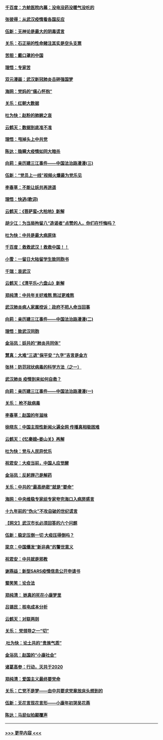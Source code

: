 #### [千百度：方舱医院内幕：没电没药没暖气没吃的](../pages/nsc993/n11850211.md?t=02071331) 
#### [张彼得：从武汉疫情看各国反应](../pages/nsc993/n11850102.md?t=02071331) 
#### [伍新：无神论是最大的阴毒谎言](../pages/nsc993/n11846129.md?t=02071331) 
#### [关乐：石正丽的性命赌注其实是空头支票](../pages/nsc993/n11846109.md?t=02071331) 
#### [苦胆：戴口罩的中国](../pages/nsc993/n11845576.md?t=02071331) 
#### [理悟：专家苦](../pages/nsc993/n11845564.md?t=02071331) 
#### [双元漫画：武汉新冠肺炎击碎强国梦](../pages/nsc993/n11843320.md?t=02071331) 
#### [海网：党妈的“瘟心怀抱”](../pages/nsc993/n11840740.md?t=02071331) 
#### [关乐：红朝大数据](../pages/nsc993/n11840675.md?t=02071331) 
#### [吐为快：赵粉的肺腑之哀](../pages/nsc993/n11840618.md?t=02071331) 
#### [云鹤天：数据到底准不准](../pages/nsc993/n11840325.md?t=02071331) 
#### [理悟：甩掉头上中共党](../pages/nsc993/n11838826.md?t=02071331) 
#### [陈达：隐瞒大疫情如同大暗杀](../pages/nsc993/n11838771.md?t=02071331) 
#### [向莉：亲历建三江事件——中国法治路漫漫(三)](../pages/nsc993/n11831825.md?t=02071331) 
#### [伍新：“党员上一线”视频火爆最为党乐见](../pages/nsc993/n11838200.md?t=02071331) 
#### [李春草：不能让妖共再逍遥](../pages/nsc993/n11838102.md?t=02071331) 
#### [理悟：快逃(歌词)](../pages/nsc993/n11838083.md?t=02071331) 
#### [云鹤天：《菩萨蛮▪大柏地》新解](../pages/nsc993/n11838059.md?t=02071331) 
#### [胡少江：为当局拘留八“造谣者”点赞的人，你们在忏悔吗？](../pages/nsc993/n11836801.md?t=02071331) 
#### [吐为快：中共是最大病原体](../pages/nsc993/n11836748.md?t=02071331) 
#### [千百度：救救武汉！救救中国！！](../pages/nsc993/n11836145.md?t=02071331) 
#### [小雪：一留日大陆留学生致同胞书](../pages/nsc993/n11834624.md?t=02071331) 
#### [千瑞：哀武汉](../pages/nsc993/n11833647.md?t=02071331) 
#### [云鹤天：《清平乐▪六盘山》新解](../pages/nsc993/n11833611.md?t=02071331) 
#### [郑纯清：中共年关好难熬 熬过更难熬](../pages/nsc993/n11833489.md?t=02071331) 
#### [武汉肺炎病人家属控诉：政府不把人命当回事](../pages/nsc993/n11833205.md?t=02071331) 
#### [向莉：亲历建三江事件——中国法治路漫漫(二)](../pages/nsc993/n11829102.md?t=02071331) 
#### [理悟：致武汉同胞](../pages/nsc993/n11831522.md?t=02071331) 
#### [金浴凤：妖共的“肺炎共同体”](../pages/nsc993/n11829448.md?t=02071331) 
#### [慧真：大难“三退”保平安 “九字”吉言是金方](../pages/nsc993/n11829501.md?t=02071331) 
#### [张林：防范冠状病毒的科学方法（之一）](../pages/nsc993/n11828618.md?t=02071331) 
#### [武汉肺炎 疫情到来如何自救？](../pages/nsc993/n11827632.md?t=02071331) 
#### [向莉：亲历建三江事件——中国法治路漫漫(一)](../pages/nsc993/n11827190.md?t=02071331) 
#### [关乐： 枪不敌病毒](../pages/nsc993/n11826746.md?t=02071331) 
#### [李春草：赵国的年滋味](../pages/nsc993/n11826321.md?t=02071331) 
#### [徐晓东：中国主观性新闻火遍全网 传播真相极困难](../pages/nsc993/n11826508.md?t=02071331) 
#### [云鹤天：《忆秦娥▪娄山关》再解](../pages/nsc993/n11824682.md?t=02071331) 
#### [吐为快：党与人民异忧乐](../pages/nsc993/n11824660.md?t=02071331) 
#### [祝君安：大疫当前，中国人应觉醒](../pages/nsc993/n11821946.md?t=02071331) 
#### [金浴凤：反躬罪己是解药](../pages/nsc993/n11820280.md?t=02071331) 
#### [关乐：中共的“最高绝密”就是“要命”](../pages/nsc993/n11816946.md?t=02071331) 
#### [海网：中央维稳专家组专家夸完海口入病房感言](../pages/nsc993/n11815138.md?t=02071331) 
#### [十九年前的“伪火”不攻自破的世纪谎言](../pages/nsc993/n11813238.md?t=02071331) 
#### [【网文】武汉市长必须回答的六个问题](../pages/nsc993/n11813848.md?t=02071331) 
#### [伍新：稳定压倒一切 大疫压得倒吗？](../pages/nsc993/n11812634.md?t=02071331) 
#### [梁京：中国爆发“新非典”的警世意义](../pages/nsc993/n11812554.md?t=02071331) 
#### [祝君安：中共就是邪教](../pages/nsc993/n11812431.md?t=02071331) 
#### [谢燕益：新型SARS疫情信息公开申请书](../pages/nsc993/n11808840.md?t=02071331) 
#### [蜀笑笑：论合法](../pages/nsc993/n11808064.md?t=02071331) 
#### [郑纯清： 她真的死在小康梦里](../pages/nsc993/n11806623.md?t=02071331) 
#### [吕锡民：核电成本分析](../pages/nsc993/n11806284.md?t=02071331) 
#### [云鹤天：对联两则](../pages/nsc993/n11805957.md?t=02071331) 
#### [关乐： 党领导之一“切”](../pages/nsc993/n11804505.md?t=02071331) 
#### [ 吐为快：论土共的“贵族气质”](../pages/nsc993/n11804490.md?t=02071331) 
#### [金浴凤：赵国的“小康社会”](../pages/nsc993/n11804452.md?t=02071331) 
#### [诸葛高参：行动，灭共于2020](../pages/nsc993/n11804120.md?t=02071331) 
#### [郑纯清：爱国主义最终要党命](../pages/nsc993/n11802197.md?t=02071331) 
#### [关乐：亡党不是梦——由中共要求党章放床头想到的](../pages/nsc993/n11802156.md?t=02071331) 
#### [伍新：无花言现花言形——小康年初哭吴花燕](../pages/nsc993/n11800044.md?t=02071331) 
#### [陈达：马屁似拍颠覆声](../pages/nsc993/n11800010.md?t=02071331) 

----
#### [ >>> 更早内容 <<< ](../indexes/nsc993-earlier.md)
